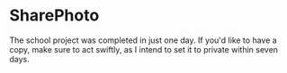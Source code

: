 # SharePhoto

The school project was completed in just one day. If you'd like to have a copy, make sure to act swiftly, as I intend to set it to private within seven days.
